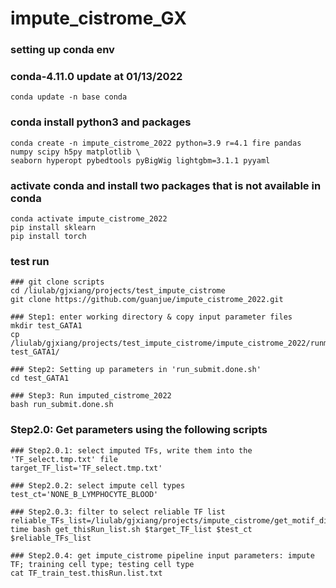 # impute_cistrome_GX

### setting up conda env
### conda-4.11.0 update at 01/13/2022
```
conda update -n base conda
```

### conda install python3 and packages
```
conda create -n impute_cistrome_2022 python=3.9 r=4.1 fire pandas numpy scipy h5py matplotlib \
seaborn hyperopt pybedtools pyBigWig lightgbm=3.1.1 pyyaml
```

### activate conda and install two packages that is not available in conda
```
conda activate impute_cistrome_2022
pip install sklearn
pip install torch
```


### test run
```
### git clone scripts
cd /liulab/gjxiang/projects/test_impute_cistrome
git clone https://github.com/guanjue/impute_cistrome_2022.git

### Step1: enter working directory & copy input parameter files
mkdir test_GATA1
cp /liulab/gjxiang/projects/test_impute_cistrome/impute_cistrome_2022/runme/* test_GATA1/

### Step2: Setting up parameters in 'run_submit.done.sh'
cd test_GATA1

### Step3: Run imputed_cistrome_2022
bash run_submit.done.sh
```

### Step2.0: Get parameters using the following scripts
```
### Step2.0.1: select imputed TFs, write them into the 'TF_select.tmp.txt' file
target_TF_list='TF_select.tmp.txt'

### Step2.0.2: select impute cell types
test_ct='NONE_B_LYMPHOCYTE_BLOOD'

### Step2.0.3: filter to select reliable TF list
reliable_TFs_list=/liulab/gjxiang/projects/impute_cistrome/get_motif_difscore/reliable_TFs.txt
time bash get_thisRun_list.sh $target_TF_list $test_ct $reliable_TFs_list

### Step2.0.4: get impute_cistrome pipeline input parameters: impute TF; training cell type; testing cell type
cat TF_train_test.thisRun.list.txt

```
